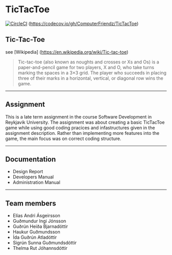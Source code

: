 # TicTacToe
[![CircleCI](https://circleci.com/gh/ComputerFriendz/TicTacToe.svg?style=svg)](https://circleci.com/gh/ComputerFriendz/TicTacToe)
(https://codecov.io/gh/ComputerFriendz/TicTacToe)

## Tic-Tac-Toe
see [Wikipedia]
(https://en.wikipedia.org/wiki/Tic-tac-toe)

> Tic-tac-toe (also known as noughts and crosses or Xs and Os) is a paper-and-pencil game for two players, X and O, who take turns marking the spaces in a 3×3 grid. The player who succeeds in placing three of their marks in a horizontal, vertical, or diagonal row wins the game.

----
## Assignment
This is a late term assignment in the course Software Development in Reykjavik University.
The assignment was about creating a basic TicTacToe game while using good coding pracices and infastructures given in the assignment description. Rather than implementing more features into the game, the main focus was on correct coding structure.

----
## Documentation
* Design Report
* Developers Manual
* Administration Manual

----
## Team members
* Elías Andri Ásgeirsson
* Guðmundur Ingi Jónsson
* Guðrún Heiða Bjarnadóttir
* Haukur Guðmundsson
* Ída Guðrún Atladóttir
* Sigrún Sunna Guðmundsdóttir
* Thelma Rut Jóhannsdóttir
